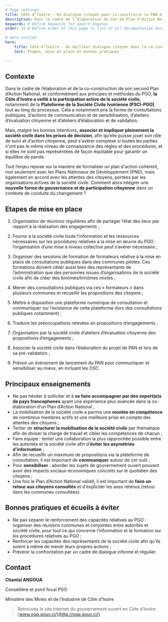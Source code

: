 ```yaml
---
# Page settings
title: Côte d’Ivoire – Un dialogue citoyen pour co-construire le PAN # Define a title of your page
description: Dans le cadre de l’élaboration de son 2d Plan d’Action National,la Côte d’Ivoire a veillé à la participation active de la société civile tout au long du processus. # Define a description of your page
keywords: # Define keywords for search engines
order: 12 # Define order of this page in list of all documentation documents

# Hero section
hero:
    title: Côte d’Ivoire - Un meilleur dialogue citoyen dans la co-construction du PAN
    text: Étapes, mise en place et bonnes pratiques
    
---
```


## Contexte

Dans le cadre de l’élaboration et de la co-construction de son second Plan d’Action National, et conformément aux principes et méthodes du PGO, **la Côte d’Ivoire a veillé à la participation active de la société civile,** notamment de la **Plateforme de la Société Civile Ivoirienne (PSCI-PGO)**, tout au long du processus. Cela a notamment pris la forme de consultations publiques, d’actions de communication et de sensibilisation, d’ateliers d’évaluation citoyenne et d’ateliers d’élaboration et de validation.

Mais, malgré les bonnes intentions, **associer et impliquer pleinement la société civile dans les prises de décision**, afin qu’elle puisse jouer son rôle de suivi et d’action citoyenne, peut s'avérer complexe si toutes les parties n'ont pas le même niveau de connaissance des règles et des procédures, et si elles ne sont pas représentées de façon équitable pour garantir un équilibre de parole.

Tout l’enjeu repose sur la manière de formaliser un plan d'action cohérent, non seulement avec les Plans Nationaux de Développement (PND), mais également en accord avec les attentes des citoyens, portées par les organisations actives de la société civile. Comment alors intégrer une **nouvelle forme de gouvernance et de participation citoyenne** dans un contexte de conduite du changement ?

## Etapes de mise en place 

1.  Organisation de réunions régulières afin de partager l’état des lieux par rapport à la réalisation des engagements ;
    
2.  Fournir à la société civile toute l’information et les ressources nécessaires sur les procédures relatives à la mise en œuvre du PGO : l’organisation d’une mise à niveau collective peut s’avérer nécessaire ;
    
3.  Organiser des sessions de formation de formateurs relative à la mise en place de consultations publiques dans des communes pilotes. Ces formations doivent cibler aussi bien des représentants de l’administration que des personnes issues d’organisations de la société civile afin de créer des binômes/trinômes mixtes ;
    
4.  Mener des consultations publiques via ces « formateurs » dans plusieurs communes et recueillir les propositions des citoyens ;
    
5.  Mettre à disposition une plateforme numérique de consultation et communiquer sur l’existence de cette plateforme (lors des consultations publiques notamment) ;
    
6.  Traduire les préoccupations relevées en propositions d’engagements ;
    
7.  Organisation par la société civile d’ateliers d’évaluation citoyenne des propositions d’engagements ;
    
8.  Associer la société civile dans l’élaboration du projet de PAN et lors de sa pré-validation ;
    
9.  Prévoir un événement de lancement du PAN pour communiquer et sensibiliser au mieux, en incluant les OSC. 

## Principaux enseignements

* Ne pas hésiter à solliciter et à **se faire accompagner par des expert(e)s de pays francophones** ayant une expérience plus avancée dans la co-élaboration d’un Plan d’Action National ;
* La mobilisation de la société civile a permis une **montée en compétence** de nombreux membres actifs et une meilleure prise en compte des attentes des citoyens ;
* Tenter de **structurer la mobilisation de la société civile** par thématique afin de diviser la charge de travail et cibler les compétences de chacun ;
* Faire équipe : tenter une collaboration la plus rapprochée possible entre les autorités et la société civile afin d’**éviter les asymétries d’information** ;
* Afin de recueillir un maximum de propositions via la plateforme de consultation, il est important de **communiquer** autour de cet outil ;
* Pour **sensibiliser** : aborder les sujets de gouvernement ouvert pouvant avoir des impacts sociaux-économiques concrets sur le quotidien des citoyens ;
* Une fois le Plan d’Action National validé, il est important de **faire un retour aux citoyens consultés** et d'expliciter les axes retenus (retour dans les communes consultées).

## Bonnes pratiques et écueils à éviter

- Ne pas séparer le renforcement des capacités relatives au PGO : organiser des réunions communes et conjointes entre autorités et société civile, pour tout ce qui concerne l’information et la formation sur les procédures relatives au PGO ;    
- Renforcer les capacités des représentants de la société civile afin qu’ils soient à même de mener leurs propres actions ;
- Prévenir la confrontation par un cadre de dialogue informé et régulier.

## Contact

**Chantal ANGOUA**

Conseillère et point focal PGO 

Ministère des Mines et de l’Industrie de Côte d’Ivoire

> Retrouvez le site internet du gouvernement ouvert en Côte d'Ivoire: [www.ogp.gouv.ci/](http://ogp.gouv.ci/)
